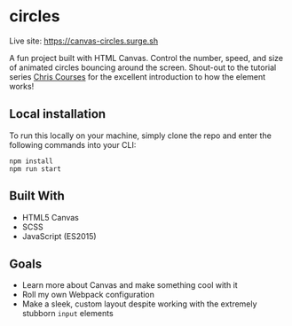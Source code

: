 # circles

Live site: https://canvas-circles.surge.sh

A fun project built with HTML Canvas. Control the number, speed, and size of animated circles bouncing around the screen. Shout-out to the tutorial series [Chris Courses](https://www.youtube.com/watch?v=EO6OkltgudE&list=PLpPnRKq7eNW3We9VdCfx9fprhqXHwTPXL) for the excellent introduction to how the element works!

## Local installation

To run this locally on your machine, simply clone the repo and enter the following commands into your CLI:

```
npm install
npm run start
```

## Built With

* HTML5 Canvas
* SCSS
* JavaScript (ES2015)

## Goals

* Learn more about Canvas and make something cool with it
* Roll my own Webpack configuration
* Make a sleek, custom layout despite working with the extremely stubborn `input` elements
